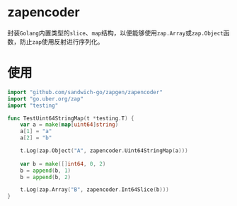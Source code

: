 # zapencoder

封装`Golang`内置类型的`slice`、`map`结构，以便能够使用`zap.Array`或`zap.Object`函数，防止`zap`使用反射进行序列化。

# 使用
```go
import "github.com/sandwich-go/zapgen/zapencoder"
import "go.uber.org/zap"
import "testing"

func TestUint64StringMap(t *testing.T) {
    var a = make(map[uint64]string)
    a[1] = "a"
    a[2] = "b"

    t.Log(zap.Object("A", zapencoder.Uint64StringMap(a)))
	
	var b = make([]int64, 0, 2)
	b = append(b, 1)
    b = append(b, 2)

    t.Log(zap.Array("B", zapencoder.Int64Slice(b)))
}
```